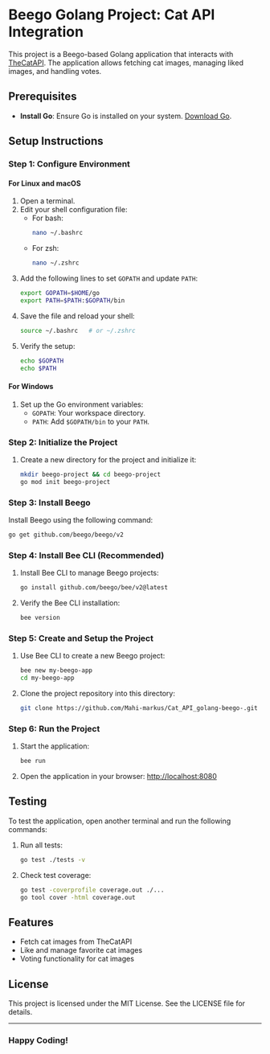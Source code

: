 # Beego Golang Project: Cat API Integration

This project is a Beego-based Golang application that interacts with [TheCatAPI](https://thecatapi.com/). The application allows fetching cat images, managing liked images, and handling votes.

## Prerequisites

- **Install Go**: Ensure Go is installed on your system. [Download Go](https://golang.org/dl/).

## Setup Instructions

### Step 1: Configure Environment

#### For Linux and macOS
1. Open a terminal.
2. Edit your shell configuration file:
    - For bash:
      ```bash
      nano ~/.bashrc
      ```
    - For zsh:
      ```bash
      nano ~/.zshrc
      ```
3. Add the following lines to set `GOPATH` and update `PATH`:
    ```bash
    export GOPATH=$HOME/go
    export PATH=$PATH:$GOPATH/bin
    ```
4. Save the file and reload your shell:
    ```bash
    source ~/.bashrc   # or ~/.zshrc
    ```
5. Verify the setup:
    ```bash
    echo $GOPATH
    echo $PATH
    ```

#### For Windows
1. Set up the Go environment variables:
    - `GOPATH`: Your workspace directory.
    - `PATH`: Add `$GOPATH/bin` to your `PATH`.

### Step 2: Initialize the Project

1. Create a new directory for the project and initialize it:
    ```bash
    mkdir beego-project && cd beego-project
    go mod init beego-project
    ```

### Step 3: Install Beego

Install Beego using the following command:
```bash
go get github.com/beego/beego/v2
```

### Step 4: Install Bee CLI (Recommended)

1. Install Bee CLI to manage Beego projects:
    ```bash
    go install github.com/beego/bee/v2@latest
    ```
2. Verify the Bee CLI installation:
    ```bash
    bee version
    ```

### Step 5: Create and Setup the Project

1. Use Bee CLI to create a new Beego project:
    ```bash
    bee new my-beego-app
    cd my-beego-app
    ```

2. Clone the project repository into this directory:
    ```bash
    git clone https://github.com/Mahi-markus/Cat_API_golang-beego-.git
    ```

### Step 6: Run the Project

1. Start the application:
    ```bash
    bee run
    ```
2. Open the application in your browser:
    [http://localhost:8080](http://localhost:8080)

## Testing

To test the application, open another terminal and run the following commands:

1. Run all tests:
    ```bash
    go test ./tests -v
    ```

2. Check test coverage:
    ```bash
    go test -coverprofile coverage.out ./...
    go tool cover -html coverage.out
    ```

## Features

- Fetch cat images from TheCatAPI
- Like and manage favorite cat images
- Voting functionality for cat images

## License
This project is licensed under the MIT License. See the LICENSE file for details.

---

### Happy Coding!

